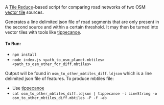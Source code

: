 A [Tile Reduce](https://github.com/mapbox/tile-reduce)-based script for comparing road networks of two OSM [vector tile](https://github.com/mapbox/vector-tile-spec) sources.

Generates a line delimited json file of road segments that are only present in the second source and within a certain threshold. It may then be turned into vector tiles with tools like [tippecanoe](https://github.com/mapbox/tippecanoe).

#### To Run:
* `npm install`
* `node index.js <path_to_osm_planet.mbtiles> <path_to_osm_other_for_diff.mbtiles>`

Output will be found in `osm_to_other_mbtiles_diff.ldjson` which is a line delimited json file of features.
To produce mbtiles file:
* Use [tippecanoe](https://github.com/mapbox/tippecanoe)
* `cat osm_to_other_mbtiles_diff.ldjson | tippecanoe -l LineString -o osm_to_other_mbtiles_diff.mbtiles -P -f -ab`
